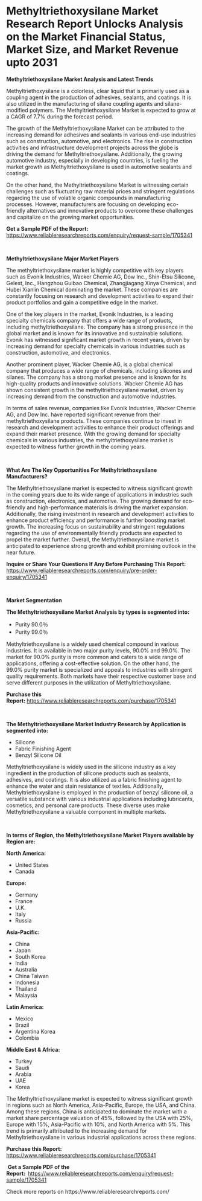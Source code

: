 <p><h1>Methyltriethoxysilane Market Research Report Unlocks Analysis on the Market Financial Status, Market Size, and Market Revenue upto 2031</h1></p><p><strong>Methyltriethoxysilane Market Analysis and Latest Trends</strong></p>
<p><p>Methyltriethoxysilane is a colorless, clear liquid that is primarily used as a coupling agent in the production of adhesives, sealants, and coatings. It is also utilized in the manufacturing of silane coupling agents and silane-modified polymers. The Methyltriethoxysilane Market is expected to grow at a CAGR of 7.7% during the forecast period.</p><p>The growth of the Methyltriethoxysilane Market can be attributed to the increasing demand for adhesives and sealants in various end-use industries such as construction, automotive, and electronics. The rise in construction activities and infrastructure development projects across the globe is driving the demand for Methyltriethoxysilane. Additionally, the growing automotive industry, especially in developing countries, is fueling the market growth as Methyltriethoxysilane is used in automotive sealants and coatings.</p><p>On the other hand, the Methyltriethoxysilane Market is witnessing certain challenges such as fluctuating raw material prices and stringent regulations regarding the use of volatile organic compounds in manufacturing processes. However, manufacturers are focusing on developing eco-friendly alternatives and innovative products to overcome these challenges and capitalize on the growing market opportunities.</p></p>
<p><strong>Get a Sample PDF of the Report:&nbsp;</strong> <a href="https://www.reliableresearchreports.com/enquiry/request-sample/1705341">https://www.reliableresearchreports.com/enquiry/request-sample/1705341</a></p>
<p>&nbsp;</p>
<p><strong>Methyltriethoxysilane Major Market Players</strong></p>
<p><p>The methyltriethoxysilane market is highly competitive with key players such as Evonik Industries, Wacker Chemie AG, Dow Inc., Shin-Etsu Silicone, Gelest, Inc., Hangzhou Guibao Chemical, Zhangjiagang Xinya Chemical, and Hubei Xianlin Chemical dominating the market. These companies are constantly focusing on research and development activities to expand their product portfolios and gain a competitive edge in the market.</p><p>One of the key players in the market, Evonik Industries, is a leading specialty chemicals company that offers a wide range of products, including methyltriethoxysilane. The company has a strong presence in the global market and is known for its innovative and sustainable solutions. Evonik has witnessed significant market growth in recent years, driven by increasing demand for specialty chemicals in various industries such as construction, automotive, and electronics.</p><p>Another prominent player, Wacker Chemie AG, is a global chemical company that produces a wide range of chemicals, including silicones and silanes. The company has a strong market presence and is known for its high-quality products and innovative solutions. Wacker Chemie AG has shown consistent growth in the methyltriethoxysilane market, driven by increasing demand from the construction and automotive industries.</p><p>In terms of sales revenue, companies like Evonik Industries, Wacker Chemie AG, and Dow Inc. have reported significant revenue from their methyltriethoxysilane products. These companies continue to invest in research and development activities to enhance their product offerings and expand their market presence. With the growing demand for specialty chemicals in various industries, the methyltriethoxysilane market is expected to witness further growth in the coming years.</p></p>
<p>&nbsp;</p>
<p><strong>What Are The Key Opportunities For Methyltriethoxysilane Manufacturers?</strong></p>
<p><p>The Methyltriethoxysilane market is expected to witness significant growth in the coming years due to its wide range of applications in industries such as construction, electronics, and automotive. The growing demand for eco-friendly and high-performance materials is driving the market expansion. Additionally, the rising investment in research and development activities to enhance product efficiency and performance is further boosting market growth. The increasing focus on sustainability and stringent regulations regarding the use of environmentally friendly products are expected to propel the market further. Overall, the Methyltriethoxysilane market is anticipated to experience strong growth and exhibit promising outlook in the near future.</p></p>
<p><strong>Inquire or Share Your Questions If Any Before Purchasing This Report:</strong> <a href="https://www.reliableresearchreports.com/enquiry/pre-order-enquiry/1705341">https://www.reliableresearchreports.com/enquiry/pre-order-enquiry/1705341</a></p>
<p>&nbsp;</p>
<p><strong>Market Segmentation</strong></p>
<p><strong>The Methyltriethoxysilane Market Analysis by types is segmented into:</strong></p>
<p><ul><li>Purity 90.0％</li><li>Purity 99.0％</li></ul></p>
<p><p>Methyltriethoxysilane is a widely used chemical compound in various industries. It is available in two major purity levels, 90.0% and 99.0%. The market for 90.0% purity is more common and caters to a wide range of applications, offering a cost-effective solution. On the other hand, the 99.0% purity market is specialized and appeals to industries with stringent quality requirements. Both markets have their respective customer base and serve different purposes in the utilization of Methyltriethoxysilane.</p></p>
<p><strong>Purchase this Report:&nbsp;</strong><a href="https://www.reliableresearchreports.com/purchase/1705341">https://www.reliableresearchreports.com/purchase/1705341</a></p>
<p>&nbsp;</p>
<p><strong>The Methyltriethoxysilane Market Industry Research by Application is segmented into:</strong></p>
<p><ul><li>Silicone</li><li>Fabric Finishing Agent</li><li>Benzyl Silicone Oil</li></ul></p>
<p><p>Methyltriethoxysilane is widely used in the silicone industry as a key ingredient in the production of silicone products such as sealants, adhesives, and coatings. It is also utilized as a fabric finishing agent to enhance the water and stain resistance of textiles. Additionally, Methyltriethoxysilane is employed in the production of benzyl silicone oil, a versatile substance with various industrial applications including lubricants, cosmetics, and personal care products. These diverse uses make Methyltriethoxysilane a valuable component in multiple markets.</p></p>
<p>&nbsp;</p>
<p><strong>In terms of Region, the Methyltriethoxysilane Market Players available by Region are:</strong></p>
<p>
    <p> <strong> North America: </strong>
        <ul>
            <li>United States</li>
            <li>Canada</li>
        </ul>
        </p> 
    <p> <strong> Europe: </strong>
        <ul>
            <li>Germany</li>
            <li>France</li>
            <li>U.K.</li>
            <li>Italy</li>
            <li>Russia</li>
        </ul>
        </p> 
    <p> <strong> Asia-Pacific: </strong>
        <ul>
            <li>China</li>
            <li>Japan</li>
            <li>South Korea</li>
            <li>India</li>
            <li>Australia</li>
            <li>China Taiwan</li>
            <li>Indonesia</li>
            <li>Thailand</li>
            <li>Malaysia</li>
        </ul>
        </p> 
    <p> <strong> Latin America: </strong>
        <ul>
            <li>Mexico</li>
            <li>Brazil</li>
            <li>Argentina Korea</li>
            <li>Colombia</li>
        </ul>
        </p> 
    <p> <strong> Middle East & Africa: </strong>
        <ul>
            <li>Turkey</li>
            <li>Saudi</li>
            <li>Arabia</li>
            <li>UAE</li>
            <li>Korea</li>
        </ul>
    </p>
    </p>
<p><p>The Methyltriethoxysilane market is expected to witness significant growth in regions such as North America, Asia-Pacific, Europe, the USA, and China. Among these regions, China is anticipated to dominate the market with a market share percentage valuation of 45%, followed by the USA with 25%, Europe with 15%, Asia-Pacific with 10%, and North America with 5%. This trend is primarily attributed to the increasing demand for Methyltriethoxysilane in various industrial applications across these regions.</p></p>
<p><strong>Purchase this Report: </strong><a href="https://www.reliableresearchreports.com/purchase/1705341">https://www.reliableresearchreports.com/purchase/1705341</a></p>
<p>&nbsp;<strong>Get a Sample PDF of the Report:&nbsp;&nbsp;</strong><a href="https://www.reliableresearchreports.com/enquiry/request-sample/1705341">https://www.reliableresearchreports.com/enquiry/request-sample/1705341</a></p>
<p><strong></strong></p>
<p>Check more reports on https://www.reliableresearchreports.com/</p>